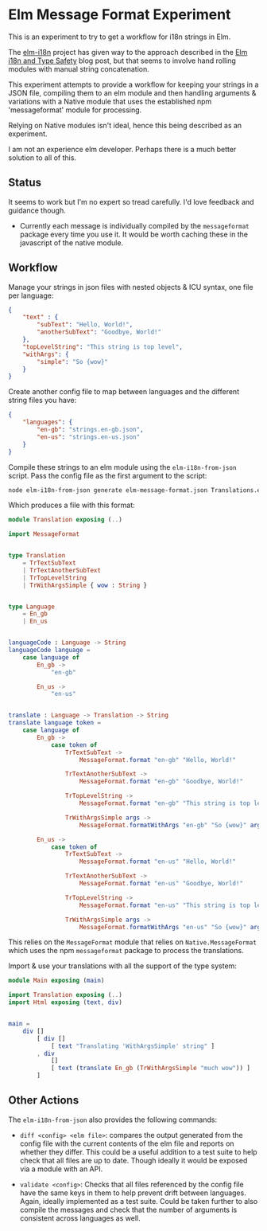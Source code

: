 
# Elm Message Format Experiment

This is an experiment to try to get a workflow for i18n strings in Elm.

The [elm-i18n](https://github.com/lukewestby/elm-i18n) project has given way to the approach
described in the [Elm i18n and Type Safety](http://www.gizra.com/content/elm-i18n-type-safety/) blog
post, but that seems to involve hand rolling modules with manual string concatenation.

This experiment attempts to provide a workflow for keeping your strings in a JSON file, compiling
them to an elm module and then handling arguments & variations with a Native module that uses the
established npm 'messageformat' module for processing.

Relying on Native modules isn't ideal, hence this being described as an experiment.

I am not an experience elm developer. Perhaps there is a much better solution to all of this.

## Status

It seems to work but I'm no expert so tread carefully. I'd love feedback and guidance though.

- Currently each message is individually compiled by the `messageformat` package every time you use
  it. It would be worth caching these in the javascript of the native module.


## Workflow

Manage your strings in json files with nested objects & ICU syntax, one file per language:

```json
{
    "text" : {
        "subText": "Hello, World!",
        "anotherSubText": "Goodbye, World!"
    },
    "topLevelString": "This string is top level",
    "withArgs": {
        "simple": "So {wow}"
    }
}
```

Create another config file to map between languages and the different string files you have:

```json
{
    "languages": {
        "en-gb": "strings.en-gb.json",
        "en-us": "strings.en-us.json"
    }
}
```

Compile these strings to an elm module using the `elm-i18n-from-json` script. Pass the config file
as the first argument to the script:

```bash
node elm-i18n-from-json generate elm-message-format.json Translations.elm
```

Which produces a file with this format:

```elm
module Translation exposing (..)

import MessageFormat


type Translation
    = TrTextSubText
    | TrTextAnotherSubText
    | TrTopLevelString
    | TrWithArgsSimple { wow : String }


type Language
    = En_gb
    | En_us


languageCode : Language -> String
languageCode language =
    case language of
        En_gb ->
            "en-gb"

        En_us ->
            "en-us"


translate : Language -> Translation -> String
translate language token =
    case language of
        En_gb ->
            case token of
                TrTextSubText ->
                    MessageFormat.format "en-gb" "Hello, World!"

                TrTextAnotherSubText ->
                    MessageFormat.format "en-gb" "Goodbye, World!"

                TrTopLevelString ->
                    MessageFormat.format "en-gb" "This string is top level"

                TrWithArgsSimple args ->
                    MessageFormat.formatWithArgs "en-gb" "So {wow}" args

        En_us ->
            case token of
                TrTextSubText ->
                    MessageFormat.format "en-us" "Hello, World!"

                TrTextAnotherSubText ->
                    MessageFormat.format "en-us" "Goodbye, World!"

                TrTopLevelString ->
                    MessageFormat.format "en-us" "This string is top level"

                TrWithArgsSimple args ->
                    MessageFormat.formatWithArgs "en-us" "So {wow}" args
```

This relies on the `MessageFormat` module that relies on `Native.MessageFormat` which uses the npm
`messageformat` package to process the translations.

Import & use your translations with all the support of the type system:

```elm
module Main exposing (main)

import Translation exposing (..)
import Html exposing (text, div)


main =
    div []
        [ div []
            [ text "Translating 'WithArgsSimple' string" ]
        , div
            []
            [ text (translate En_gb (TrWithArgsSimple "much wow")) ]
        ]
```

## Other Actions

The `elm-i18n-from-json` also provides the following commands:

- `diff <config> <elm file>`: compares the output generated from the config file with the current
  contents of the elm file and reports on whether they differ. This could be a useful addition to a
  test suite to help check that all files are up to date. Though ideally it would be exposed via a
  module with an API.

- `validate <config>`: Checks that all files referenced by the config file have the same keys in
  them to help prevent drift between languages. Again, ideally implemented as a test suite. Could be
  taken further to also compile the messages and check that the number of arguments is consistent
  across languages as well.
